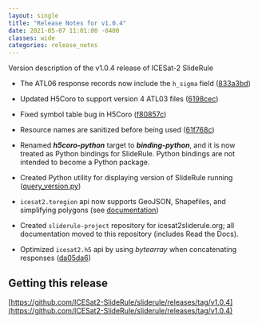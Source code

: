 ```yaml
---
layout: single
title: "Release Notes for v1.0.4"
date: 2021-05-07 11:01:00 -0400
classes: wide
categories: release_notes
---
```



Version description of the v1.0.4 release of ICESat-2 SlideRule

* The ATL06 response records now include the `h_sigma` field ([833a3bd](https://github.com/ICESat2-SlideRule/sliderule-icesat2/commit/833a3bd7feca8deb77b7671ef96b0adfda07a48c))

* Updated H5Coro to support version 4 ATL03 files ([6198cec](https://github.com/ICESat2-SlideRule/sliderule/commit/6198cec550268ca66784dd2c3b0be1a53f94d6bf))

* Fixed symbol table bug in H5Coro ([f80857c](https://github.com/ICESat2-SlideRule/sliderule/commit/f80857ce83d73d6ec3ba71083de6981f3570c95a))

* Resource names are sanitized before being used ([61f768c](https://github.com/ICESat2-SlideRule/sliderule/commit/61f768c825bc41074fdc20ff1269128f29bffb47))

* Renamed ***h5coro-python*** target to ***binding-python***, and it is now treated as Python bindings for SlideRule.  Python bindings are not intended to become a Python package.

* Created Python utility for displaying version of SlideRule running ([query_version.py](https://github.com/ICESat2-SlideRule/sliderule-python/blob/main/utils/query_version.py))

* `icesat2.toregion` api now supports GeoJSON, Shapefiles, and simplifying polygons (see [documentation](/rtd/user_guide/ICESat-2.html#toregion))

* Created `sliderule-project` repository for icesat2sliderule.org; all documentation moved to this repository (includes Read the Docs).

* Optimized `icesat2.h5` api by using _bytearray_ when concatenating responses ([da05da6](https://github.com/ICESat2-SlideRule/sliderule-python/commit/da05da6a272e7decc75b75bf11716be383cb53d7))


## Getting this release

[https://github.com/ICESat2-SlideRule/sliderule/releases/tag/v1.0.4](https://github.com/ICESat2-SlideRule/sliderule/releases/tag/v1.0.4)


